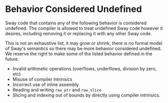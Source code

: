 # Behavior Considered Undefined

Sway code that contains any of the following behavior is considered undefined.
The compiler is allowed to treat undefined Sway code however it desires,
including removing it or replacing it with any other Sway code.

This is not an exhaustive list, it may grow or shrink, there is no formal model
of Sway's semantics so there may be more behavior considered undefined. We
reserve the right to make some of the listed behavior defined in the future.

* Invalid arithmetic operations (overflows, underflows, division by zero, etc)
* Misuse of compiler intrinsics
* Incorrect use of inline assembly
* Reading and writing `raw_ptr` and `raw_slice`
* Slicing and indexing out of bounds by directly using compiler intrinsics.
